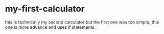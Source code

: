 # my-first-calculator
this is technically my second calculator but the first one was too simple, this one is more advance and uses if statements.
